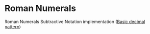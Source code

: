 # Roman Numerals

Roman Numerals Subtractive Notation implementation ([Basic decimal pattern][1])

[1]: https://en.wikipedia.org/wiki/Roman_numerals#Basic_decimal_pattern